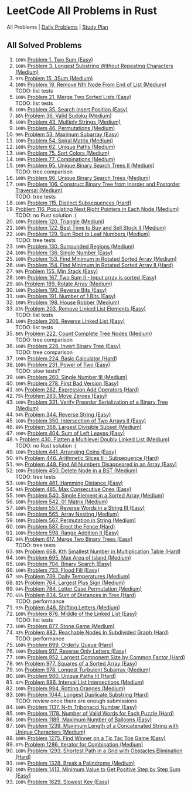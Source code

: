 LeetCode All Problems in Rust
=============================

All Problems | [Daily Problems](DAILY.md) | [Study Plan](STUDY_PLAN.md)

All Solved Problems
-------------------

1. `100%` [Problem 1. Two Sum (Easy)](problem_0001/)
2. `100%` [Problem 3. Longest Substring Without Repeating Characters (Medium)](problem_0003/)
3. `97%` [Problem 15. 3Sum (Medium)](problem_0015/)
4. `100%` [Problem 19. Remove Nth Node From End of List (Medium)](problem_0019/) \
    TODO: list tests
5. `100%` [Problem 21. Merge Two Sorted Lists (Easy)](problem_0021/) \
    TODO: list tests
6. `100%` [Problem 35. Search Insert Position (Easy)](problem_0035/)
7. `86%` [Problem 36. Valid Sudoku (Medium)](problem_0036/)
8. `100%` [Problem 43. Multiply Strings (Medium)](problem_0043/)
9. `100%` [Problem 46. Permutations (Medium)](problem_0046/)
10. `96%` [Problem 53. Maximum Subarray (Easy)](problem_0053/)
11. `100%` [Problem 54. Spiral Matrix (Medium)](problem_0054/)
12. `100%` [Problem 62. Unique Paths (Medium)](problem_0062/)
13. `100%` [Problem 75. Sort Colors (Medium)](problem_0075/)
14. `100%` [Problem 77. Combinations (Medium)](problem_0077/)
15. `100%` [Problem 95. Unique Binary Search Trees II (Medium)](problem_0095/) \
    TODO: tree comparison
16. `100%` [Problem 96. Unique Binary Search Trees (Medium)](problem_0096/)
17. `100%` [Problem 106. Construct Binary Tree from Inorder and Postorder Traversal (Medium)](problem_0106/) \
    TODO: tree tests
18. `100%` [Problem 115. Distinct Subsequences (Hard)](problem_0115/)
19. [Problem 116. Populating Next Right Pointers in Each Node (Medium)](problem_0116/) \
    TODO: no Rust solution :(
20. `100%` [Problem 120. Triangle (Medium)](problem_0120/)
21. `100%` [Problem 122. Best Time to Buy and Sell Stock II (Medium)](problem_0122/)
22. `100%` [Problem 129. Sum Root to Leaf Numbers (Medium)](problem_0129/) \
    TODO: tree tests
23. `100%` [Problem 130. Surrounded Regions (Medium)](problem_0130/)
24. `100%` [Problem 136. Single Number (Easy)](problem_0136/)
25. `100%` [Problem 153. Find Minimum in Rotated Sorted Array (Medium)](problem_0153/)
26. `100%` [Problem 154. Find Minimum in Rotated Sorted Array II (Hard)](problem_0154/)
27. `98%` [Problem 155. Min Stack (Easy)](problem_0155/)
28. `100%` [Problem 167. Two Sum II - Input array is sorted (Easy)](problem_0167/)
29. `88%` [Problem 189. Rotate Array (Medium)](problem_0189/)
30. `100%` [Problem 190. Reverse Bits (Easy)](problem_0190/)
31. `100%` [Problem 191. Number of 1 Bits (Easy)](problem_0191/)
32. `100%` [Problem 198. House Robber (Medium)](problem_0198/)
33. `83%` [Problem 203. Remove Linked List Elements (Easy)](problem_0203/) \
    TODO: list tests
34. `100%` [Problem 206. Reverse Linked List (Easy)](problem_0206/) \
    TODO: list tests
35. `86%` [Problem 222. Count Complete Tree Nodes (Medium)](problem_0222/) \
    TODO: tree comparison
36. `100%` [Problem 226. Invert Binary Tree (Easy)](problem_0226/) \
    TODO: tree comparison
37. `100%` [Problem 224. Basic Calculator (Hard)](problem_0224/)
38. `100%` [Problem 231. Power of Two (Easy)](problem_0231/) \
    TODO: slow tests?
39. `100%` [Problem 260. Single Number III (Medium)](problem_0260/)
40. `100%` [Problem 278. First Bad Version (Easy)](problem_0278/)
41. `80%` [Problem 282. Expression Add Operators (Hard)](problem_0282/)
42. `75%` [Problem 283. Move Zeroes (Easy)](problem_0283/)
43. `100%` [Problem 331. Verify Preorder Serialization of a Binary Tree (Medium)](problem_0331/)
44. `94%` [Problem 344. Reverse String (Easy)](problem_0344/)
45. `100%` [Problem 350. Intersection of Two Arrays II (Easy)](problem_0350/)
46. `89%` [Problem 368. Largest Divisible Subset (Medium)](problem_0368/)
47. `100%` [Problem 404. Sum of Left Leaves (Easy)](problem_0404/)
48. `%` [Problem 430. Flatten a Multilevel Doubly Linked List (Medium)](problem_0430/) \
    TODO: no Rust solution :(
49. `100%` [Problem 441. Arranging Coins (Easy)](problem_0441/)
50. `97%` [Problem 446. Arithmetic Slices II - Subsequence (Hard)](problem_0446/)
51. `90%` [Problem 448. Find All Numbers Disappeared in an Array (Easy)](problem_0448/)
52. `100%` [Problem 450. Delete Node in a BST (Medium)](problem_0450/) \
    TODO: tree tests
53. `100%` [Problem 461. Hamming Distance (Easy)](problem_0461/)
54. `94%` [Problem 485. Max Consecutive Ones (Easy)](problem_0485/)
55. `100%` [Problem 540. Single Element in a Sorted Array (Medium)](problem_0540/)
56. `100%` [Problem 542. 01 Matrix (Medium)](problem_0542/)
57. `100%` [Problem 557. Reverse Words in a String III (Easy)](problem_0557/)
58. `100%` [Problem 565. Array Nesting (Medium)](problem_0565/)
59. `100%` [Problem 567. Permutation in String (Medium)](problem_0567/)
60. `100%` [Problem 587. Erect the Fence (Hard)](problem_0587/)
61. `100%` [Problem 598. Range Addition II (Easy)](problem_0598/)
62. `94%` [Problem 617. Merge Two Binary Trees (Easy)](problem_0617/) \
    TODO: tree tests
63. `98%` [Problem 668. Kth Smallest Number in Multiplication Table (Hard)](problem_0668/)
64. `100%` [Problem 695. Max Area of Island (Medium)](problem_0695/)
65. `100%` [Problem 704. Binary Search (Easy)](problem_0704/)
66. `100%` [Problem 733. Flood Fill (Easy)](problem_0733/)
67. `58%` [Problem 739. Daily Temperatures (Medium)](problem_0739/)
68. `82%` [Problem 764. Largest Plus Sign (Medium)](problem_0764/)
69. `94%` [Problem 784. Letter Case Permutation (Medium)](problem_0784/)
70. `65%` [Problem 834. Sum of Distances in Tree (Hard)](problem_0834/) \
    TODO: performance
71. `93%` [Problem 848. Shifting Letters (Medium)](problem_0848/)
72. `100%` [Problem 876. Middle of the Linked List (Easy)](problem_0876/) \
    TODO: list tests
73. `100%` [Problem 877. Stone Game (Medium)](problem_0877/)
74. `43%` [Problem 882. Reachable Nodes In Subdivided Graph (Hard)](problem_0882/) \
    TODO: performance
75. `100%` [Problem 899. Orderly Queue (Hard)](problem_0899/)
76. `100%` [Problem 917. Reverse Only Letters (Easy)](problem_0917/)
77. `100%` [Problem 952. Largest Component Size by Common Factor (Hard)](problem_0952/)
78. `96%` [Problem 977. Squares of a Sorted Array (Easy)](problem_0977/)
79. `50%` [Problem 978. Longest Turbulent Subarray (Medium)](problem_0978/)
80. `100%` [Problem 980. Unique Paths III (Hard)](problem_0980/)
81. `42%` [Problem 986. Interval List Intersections (Medium)](problem_0986/)
82. `100%` [Problem 994. Rotting Oranges (Medium)](problem_0994/)
83. `100%` [Problem 1044. Longest Duplicate Substring (Hard)](problem_1044/) \
    TODO: review once there are enough submissions
84. `100%` [Problem 1137. N-th Tribonacci Number (Easy)](problem_1137/)
85. `100%` [Problem 1178. Number of Valid Words for Each Puzzle (Hard)](problem_1178/)
86. `100%` [Problem 1189. Maximum Number of Balloons (Easy)](problem_1189/)
87. `100%` [Problem 1239. Maximum Length of a Concatenated String with Unique Characters (Medium)](problem_1239/)
88. `100%` [Problem 1275. Find Winner on a Tic Tac Toe Game (Easy)](problem_1275/)
89. `87%` [Problem 1286. Iterator for Combination (Medium)](problem_1286/)
90. `100%` [Problem 1293. Shortest Path in a Grid with Obstacles Elimination (Hard)](problem_1293/)
91. `100%` [Problem 1328. Break a Palindrome (Medium)](problem_1328/)
92. `100%` [Problem 1413. Minimum Value to Get Positive Step by Step Sum (Easy)](problem_1413/)
93. `100%` [Problem 1629. Slowest Key (Easy)](problem_1629/)
